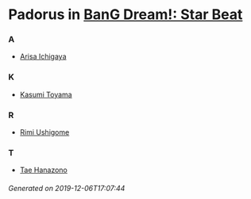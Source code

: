 # Padorus in [BanG Dream!: Star Beat](https://myanimelist.net/manga/85856/BanG_Dream__Star_Beat)

### A
* [Arisa Ichigaya](https://github.com/shadow578/Project-Padoru/blob/master/table-of-contents/characters/ArisaIchigaya.md)

### K
* [Kasumi Toyama](https://github.com/shadow578/Project-Padoru/blob/master/table-of-contents/characters/KasumiToyama.md)

### R
* [Rimi Ushigome](https://github.com/shadow578/Project-Padoru/blob/master/table-of-contents/characters/RimiUshigome.md)

### T
* [Tae Hanazono](https://github.com/shadow578/Project-Padoru/blob/master/table-of-contents/characters/TaeHanazono.md)

###### Generated on 2019-12-06T17:07:44
